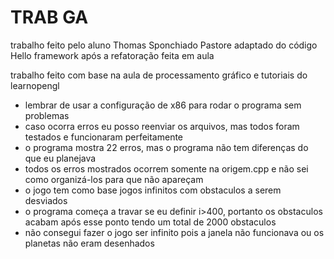 # TRAB GA
 trabalho feito pelo aluno Thomas Sponchiado Pastore
 adaptado do código Hello framework após a refatoração feita em aula

trabalho feito com base na aula de processamento gráfico e tutoriais do learnopengl


- lembrar de usar a configuração de x86 para rodar o programa sem problemas
- caso ocorra erros eu posso reenviar os arquivos, mas todos foram testados e funcionaram perfeitamente
- o programa mostra 22 erros, mas o programa não tem diferenças do que eu planejava
- todos os erros mostrados ocorrem somente na origem.cpp e não sei como organizá-los para que não apareçam
- o jogo tem como base jogos infinitos com obstaculos a serem desviados
- o programa começa a travar se eu definir i>400, portanto os obstaculos acabam após esse ponto tendo um total de 2000 obstaculos
- não consegui fazer o jogo ser infinito pois a janela não funcionava ou os planetas não eram desenhados


